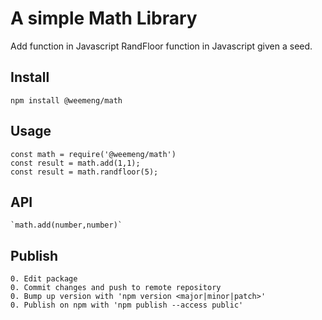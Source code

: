 # A simple Math Library

Add function in Javascript
RandFloor function in Javascript given a seed.

## Install

```
npm install @weemeng/math
```

## Usage

```
const math = require('@weemeng/math')
const result = math.add(1,1);
const result = math.randfloor(5);
```


## API

```
`math.add(number,number)`
```

## Publish

```
0. Edit package
0. Commit changes and push to remote repository
0. Bump up version with 'npm version <major|minor|patch>'
0. Publish on npm with 'npm publish --access public'
```